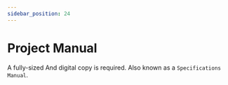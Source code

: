 ```yaml
---
sidebar_position: 24
---
```


# Project Manual


A fully-sized And digital copy is required. Also known as a `Specifications Manual`.
